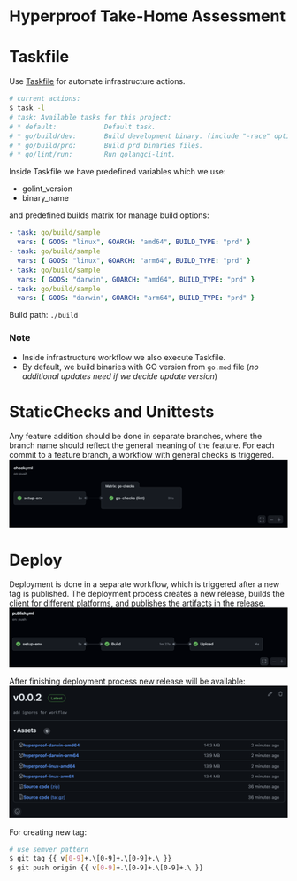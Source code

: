 # Hyperproof Take-Home Assessment

# Taskfile
Use [Taskfile](https://taskfile.dev/) for automate infrastructure actions.
```bash
# current actions:
$ task -l
# task: Available tasks for this project:
# * default:            Default task.
# * go/build/dev:       Build development binary. (include "-race" option)
# * go/build/prd:       Build prd binaries files.
# * go/lint/run:        Run golangci-lint.
```

Inside Taskfile we have predefined variables which we use:
- golint_version
- binary_name

and predefined builds matrix for manage build options:
```yaml
- task: go/build/sample
  vars: { GOOS: "linux", GOARCH: "amd64", BUILD_TYPE: "prd" }
- task: go/build/sample
  vars: { GOOS: "linux", GOARCH: "arm64", BUILD_TYPE: "prd" }
- task: go/build/sample
  vars: { GOOS: "darwin", GOARCH: "amd64", BUILD_TYPE: "prd" }
- task: go/build/sample
  vars: { GOOS: "darwin", GOARCH: "arm64", BUILD_TYPE: "prd" }
```
Build path: `./build`

### Note
- Inside infrastructure workflow we also execute Taskfile.
- By default, we build binaries with GO version from `go.mod` file (_no additional updates need if we decide update version_)

# StaticChecks and Unittests
Any feature addition should be done in separate branches, where the branch name should reflect the general meaning of the feature. 
For each commit to a feature branch, a workflow with general checks is triggered.
![checks-workflow](https://github.com/mr-chelyshkin/hyperproof/blob/main/.img/checks.png)

# Deploy
Deployment is done in a separate workflow, which is triggered after a new tag is published. The deployment process creates a new release, 
builds the client for different platforms, and publishes the artifacts in the release.
![deploy-workflow](https://github.com/mr-chelyshkin/hyperproof/blob/main/.img/deploy.png)

After finishing deployment process new release will be available:
![release](https://github.com/mr-chelyshkin/hyperproof/blob/main/.img/release.png)

For creating new tag:
```bash
# use semver pattern
$ git tag {{ v[0-9]+.\[0-9]+.\[0-9]+.\ }} 
$ git push origin {{ v[0-9]+.\[0-9]+.\[0-9]+.\ }}
```